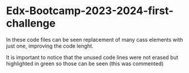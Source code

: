 # Edx-Bootcamp-2023-2024-first-challenge

In these code files can be seen replacement of many cass elements with just one, improving the code lenght.

It is important to notice that the unused code lines were not erased but highlighted in green so those can be seen (this was commented)